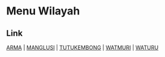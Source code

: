 # Menu Wilayah

## Link

[ARMA](https://github.com/gigit-pemilu/pemilu-2024-81-maluku/tree/main/pilpres/hitung-suara/sub/81-maluku/sub/03-kepulauan-tanimbar/sub/09-nirunmas/sub/2001-arma)
 | 
[MANGLUSI](https://github.com/gigit-pemilu/pemilu-2024-81-maluku/tree/main/pilpres/hitung-suara/sub/81-maluku/sub/03-kepulauan-tanimbar/sub/09-nirunmas/sub/2003-manglusi)
 | 
[TUTUKEMBONG](https://github.com/gigit-pemilu/pemilu-2024-81-maluku/tree/main/pilpres/hitung-suara/sub/81-maluku/sub/03-kepulauan-tanimbar/sub/09-nirunmas/sub/2004-tutukembong)
 | 
[WATMURI](https://github.com/gigit-pemilu/pemilu-2024-81-maluku/tree/main/pilpres/hitung-suara/sub/81-maluku/sub/03-kepulauan-tanimbar/sub/09-nirunmas/sub/2002-watmuri)
 | 
[WATURU](https://github.com/gigit-pemilu/pemilu-2024-81-maluku/tree/main/pilpres/hitung-suara/sub/81-maluku/sub/03-kepulauan-tanimbar/sub/09-nirunmas/sub/2005-waturu)

